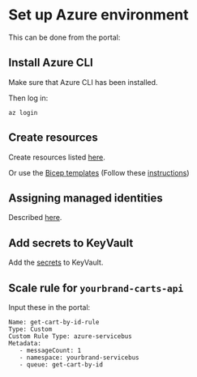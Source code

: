 # Set up Azure environment

This can be done from the portal:

## Install Azure CLI

Make sure that Azure CLI has been installed.

Then log in:

```
az login
```

## Create resources

Create resources listed [here](resources.md).

Or use the [Bicep templates](/bicep) (Follow these [instructions](/docs/azure/bicep.md))

## Assigning managed identities

Described [here](identities-and-roles.md).

## Add secrets to KeyVault

Add the [secrets](secrets.md) to KeyVault.

## Scale rule for ``yourbrand-carts-api``

Input these in the portal:

```
Name: get-cart-by-id-rule
Type: Custom
Custom Rule Type: azure-servicebus
Metadata:
   - messageCount: 1
   - namespace: yourbrand-servicebus
   - queue: get-cart-by-id
```
